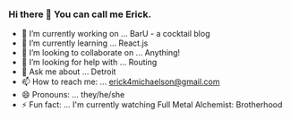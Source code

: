 ### Hi there 👋 You can call me Erick.

- 🔭 I’m currently working on ... BarU - a cocktail blog
- 🌱 I’m currently learning ... React.js
- 👯 I’m looking to collaborate on ... Anything!
- 🤔 I’m looking for help with ... Routing
- 💬 Ask me about ... Detroit
- 📫 How to reach me: ... erick4michaelson@gmail.com
- 😄 Pronouns: ... they/he/she
- ⚡ Fun fact: ... I'm currently watching Full Metal Alchemist: Brotherhood

